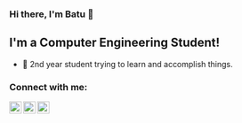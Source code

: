 ### Hi there, I'm Batu 👋 

## I'm a Computer Engineering Student!

- 🌱 2nd year student trying to learn and accomplish things.

### Connect with me:

[<img align="left" alt="codeSTACKr | Twitter" width="22px" src="https://cdn.jsdelivr.net/npm/simple-icons@v3/icons/twitter.svg" />][twitter]
[<img align="left" alt="codeSTACKr | LinkedIn" width="22px" src="https://cdn.jsdelivr.net/npm/simple-icons@v3/icons/linkedin.svg" />][linkedin]
[<img align="left" alt="codeSTACKr | Instagram" width="22px" src="https://cdn.jsdelivr.net/npm/simple-icons@v3/icons/instagram.svg" />][instagram]


[twitter]: https://twitter.com/senanbatu
[instagram]: https://instagram.com/senanbatu
[linkedin]: https://www.linkedin.com/in/senan-batu-%C3%A7obano%C4%9Flu-7908a31a2/